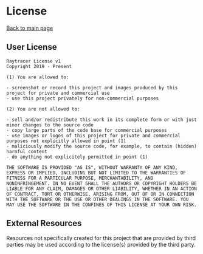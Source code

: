 
# License
[Back to main page](../README.md)

## User License

	Raytracer License v1
	Copyright 2019 - Present

	(1) You are allowed to:

	- screenshot or record this project and images produced by this project for private and commercial use
	- use this project privately for non-commercial purposes
	
	(2) You are not allowed to:
	
	- sell and/or redistribute this work in its complete form or with just minor changes to the source code
	- copy large parts of the code base for commercial purposes
	- use images or logos of this project for private and commercial purposes not explicitly allowed in point (1)
	- maliciously modify the source code, for example, to contain (hidden) harmful content
	- do anything not explicitely permitted in point (1)
    
    THE SOFTWARE IS PROVIDED "AS IS", WITHOUT WARRANTY OF ANY KIND, EXPRESS OR IMPLIED, INCLUDING BUT NOT LIMITED TO THE WARRANTIES OF FITNESS FOR A PARTICULAR PURPOSE, MERCHANTABILITY, AND NONINFRINGEMENT. IN NO EVENT SHALL THE AUTHORS OR COPYRIGHT HOLDERS BE LIABLE FOR ANY CLAIM, DAMAGES OR OTHER LIABILITY, WHETHER IN AN ACTION OF CONTRACT, TORT OR OTHERWISE, ARISING FROM, OUT OF OR IN CONNECTION WITH THE SOFTWARE OR THE USE OR OTHER DEALINGS IN THE SOFTWARE. YOU MAY USE THE SOFTWARE IN THE CONFINES OF THIS LICENSE AT YOUR OWN RISK.

## External Resources

Resources not specifically created for this project that are provided by third parties may be used according to the license(s) provided by the third party.
